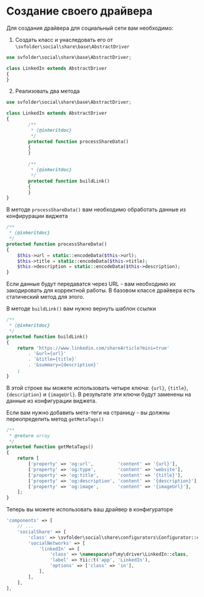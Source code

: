 Создание своего драйвера
========================

Для создания драйвера для социальный сети вам необходимо:

1. Создать класс и унаследовать его от `\svfolder\social\share\base\AbstractDriver`

```php
use svfolder\social\share\base\AbstractDriver;

class LinkedIn extends AbstractDriver
{
}
```

2. Реализовать два метода

```php
use svfolder\social\share\base\AbstractDriver;

class LinkedIn extends AbstractDriver
{
        /**
         * {@inheritdoc}
         */
        protected function processShareData()
        {
        }
    
        /**
         * {@inheritdoc}
         */
        protected function buildLink()
        {
        }
}
```

В методе `processShareData()` вам необходимо обработать данные из конфирурации виджета

```php
/**
 * {@inheritdoc}
 */
protected function processShareData()
{
    $this->url = static::encodeData($this->url);
    $this->title = static::encodeData($this->title);
    $this->description = static::encodeData($this->description);
}
```

Если данные будут передаватся через URL - вам необходимо их закодировать для корректной работы.
В базовом классе драйвера есть статический метод для этого.

В методе `buildLink()` вам нужно вернуть шаблон ссылки

```php
/**
 * {@inheritdoc}
 */
protected function buildLink()
{
    return 'https://www.linkedin.com/shareArticle?mini=true'
        . '&url={url}'
        . '&title={title}'
        . '&summary={description}'
    ;
}
```

В этой строке вы можете использовать четыре ключа: `{url}`, `{title}`, `{description}` и `{imageUrl}`.
В результате эти ключи будут заменены на данные из конфигурации виджета.

Если вам нужно добавить мета-теги на страницу - вы должны переопределить метод `getMetaTags()`

```php
/**
 * @return array
 */
protected function getMetaTags()
{
    return [
        ['property' => 'og:url',         'content' => '{url}'],
        ['property' => 'og:type',        'content' => 'website'],
        ['property' => 'og:title',       'content' => '{title}'],
        ['property' => 'og:description', 'content' => '{description}'],
        ['property' => 'og:image',       'content' => '{imageUrl}'],
    ];
}
```

Теперь вы можете использовать ваш драйвер в конфигураторе

```php
'components' => [
    // ...
    'socialShare' => [
        'class' => \svfolder\social\share\configurators\Configurator::class,
        'socialNetworks' => [
            'linkedIn' => [
                'class' => \namespace\of\my\driver\LinkedIn::class,
                'label' => Yii::t('app', 'LinkedIn'),
                'options' => ['class' => 'in'],
            ],
        ],
    ],
],
```
